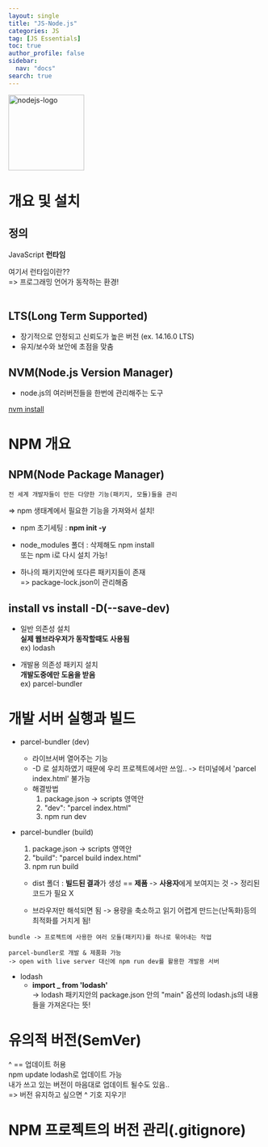 ```yaml
---
layout: single
title: "JS-Node.js"
categories: JS
tag: [JS Essentials]
toc: true
author_profile: false
sidebar:
  nav: "docs"
search: true
---
```


<img src="../assets/images/nodejs-logo.png" width="150" alt="nodejs-logo"></img>

# 개요 및 설치

## 정의

JavaScript **런타임**

여기서 런타임이란??  
=> 프로그래밍 언어가 동작하는 환경!  
<br>

## LTS(Long Term Supported)

- 장기적으로 안정되고 신뢰도가 높은 버전 (ex. 14.16.0 LTS)
- 유지/보수와 보안에 초점을 맞춤
  <br>

## NVM(Node.js Version Manager)

- node.js의 여러버전들을 한번에 관리해주는 도구

[nvm install](https://github.com/nvm-sh/nvm)

# NPM 개요

## NPM(Node Package Manager)

```
전 세계 개발자들이 만든 다양한 기능(패키지, 모듈)들을 관리
```

=> npm 생태계에서 필요한 기능을 가져와서 설치!

- npm 초기세팅 : **npm init -y**

- node_modules 폴더 : 삭제해도 npm install <br> 또는 npm i로 다시 설치 가능!

- 하나의 패키지안에 또다른 패키지들이 존재 <br> => package-lock.json이 관리해줌

## install vs install -D(--save-dev)

- 일반 의존성 설치  
  **실제 웹브라우저가 동작할때도 사용됨**<br>
  ex) lodash

- 개발용 의존성 패키지 설치 <br>**개발도중에만 도움을 받음**<br> ex) parcel-bundler

# 개발 서버 실행과 빌드

- parcel-bundler (dev)

  - 라이브서버 열어주는 기능
  - -D 로 설치하였기 때문에 우리 프로젝트에서만 쓰임..
    -> 터미널에서 'parcel index.html' 불가능
  - 해결방법
    1. package.json -> scripts 영역안
    2. "dev": "parcel index.html"
    3. npm run dev

- parcel-bundler (build)

  1. package.json -> scripts 영역안
  2. "build": "parcel build index.html"
  3. npm run build<br>

  - dist 폴더 : **빌드된 결과**가 생성 == **제품** -> **사용자**에게 보여지는 것 -> 정리된 코드가 필요 X

  - 브라우저만 해석되면 됨 -> 용량을 축소하고 읽기 어렵게 만드는(난독화)등의 최적화를 거치게 됨!

```
bundle -> 프로젝트에 사용한 여러 모듈(패키지)를 하나로 묶어내는 작업
```

```
parcel-bundler로 개발 & 제품화 가능
-> open with live server 대신에 npm run dev를 활용한 개발용 서버
```

- lodash
  - **import \_ from 'lodash'**  
    -> lodash 패키지안의 package.json 안의 "main" 옵션의 lodash.js의 내용들을 가져온다는 뜻!

# 유의적 버전(SemVer)

^ == 업데이트 허용  
npm update lodash로 업데이트 가능  
내가 쓰고 있는 버전이 마음대로 업데이트 될수도 있음..  
=> 버전 유지하고 싶으면 ^ 기호 지우기!

# NPM 프로젝트의 버전 관리(.gitignore)
